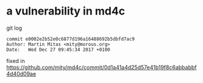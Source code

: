 # a vulnerability in md4c

git log 

    commit e0002e2b52e0c6877d196a16488692b5dbfd7ac9
    Author: Martin Mitas <mity@morous.org>
    Date:   Wed Dec 27 09:45:34 2017 +0100



fixed in https://github.com/mity/md4c/commit/0d1a41a4d25d57e41b19f8c6abbabbf4d40d09ae